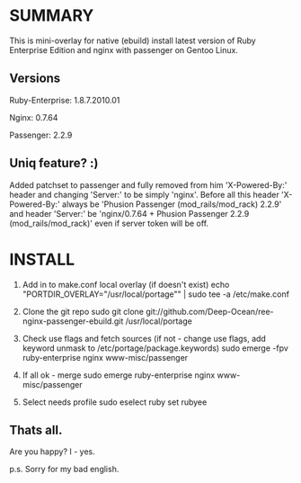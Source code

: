 SUMMARY
=======
This is mini-overlay for native (ebuild) install latest version of Ruby Enterprise Edition and nginx with passenger on Gentoo Linux.

Versions
--------
Ruby-Enterprise: 1.8.7.2010.01

Nginx: 0.7.64

Passenger: 2.2.9


Uniq feature? :)
---------------
Added patchset to passenger and fully removed from him 'X-Powered-By:' header and changing 'Server:' to be simply 'nginx'.
Before all this header 'X-Powered-By:' always be 'Phusion Passenger (mod_rails/mod_rack) 2.2.9' and header 'Server:' be 'nginx/0.7.64 + Phusion Passenger 2.2.9 (mod_rails/mod_rack)' even if server token will be off.


INSTALL
=======
1. Add in to make.conf local overlay (if doesn't exist)
        echo "PORTDIR_OVERLAY=\"/usr/local/portage\"" | sudo tee -a /etc/make.conf

2. Clone the git repo
        sudo git clone git://github.com/Deep-Ocean/ree-nginx-passenger-ebuild.git /usr/local/portage

3. Check use flags and fetch sources (if not - change use flags, add keyword unmask to /etc/portage/package.keywords)
        sudo emerge -fpv ruby-enterprise nginx www-misc/passenger

4. If all ok - merge
        sudo emerge ruby-enterprise nginx www-misc/passenger

5. Select needs profile
        sudo eselect ruby set rubyee

Thats all.
----------
Are you happy? I - yes.



p.s.
Sorry for my bad english.
